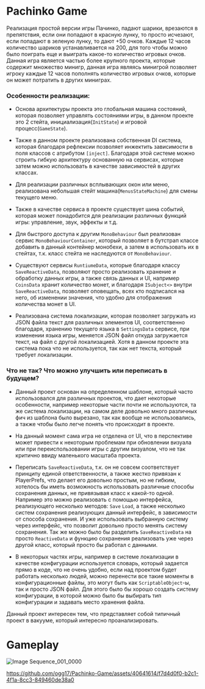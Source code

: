 
# Pachinko Game

Реализация простой версии игры Пачинко, падают шарики, врезаются в препятствия, если они попадают в красную лунку, то просто исчезают, если попадают в зеленую лунку, то дают +50 очков. Каждые 12 часов количество шариков устанавливается на 200, для того чтобы можно было поиграть еще и выиграть какое-то количество игровых очков.
Данная игра является частью более крупного проекта, которые содержит множество минигр, данная игра являясь минигрой позволяет игроку каждые 12 часов пополнять количество игровых очков, которые он может потратить в других миниграх.
### Особенности реализации:
* Основа архитектуры проекта это глобальная машина состояний, которая позволяет управлять состояниями игры, в данном проекте это 2 стейта, инициализация(`InitState`) и игровой процесс(`GameState`).

* Также в данном проекте реализована собственная DI система, которая благодаря рефлексии позволяет инжектить зависимости в поля классов с атрибутом `[inject]`. Благодаря этой системе можно строить гибкую архитектуру основанную на сервисах, которые затем можно использовать в качестве зависимостей в других классах.

* Для реализации различных всплывающих окон или меню, реализована небольшая стейт машина(`MenusStateMachine`) для смены текущего меню. 

* Также в качестве сервиса в проекте существует шина событий, которая может понадобится для реализации различных функций игры: управление, звук, эффекты и т.д.

* Для быстрого доступа к другим `MonoBehaviour` был реализован сервис `MonoBehaviourContainer`, который позволяет в бутстрап классе добавить в данный контейнер монобехи, а затем в использовать их в стейтах, т.к. класс стейта не наследуются от `MonoBehaviour`.

* Существуют сервисы `RuntiumeData`, которые благодаря классу `SaveReactiveData`, позволяют просто реализовать хранение и обработку данных игры, а также связь данных и UI, например `CoinsData` хранит количество монет, и благодаря `ISubject<>` внутри `SaveReactiveData`, позволяет оповещать, всех кто подписался на него, об изменении значения, что удобно для отображения количества монет в UI.

* Реализована система локализации, которая позволяет загружать из JSON файла текст для различных элементов UI, соответственно благодаря, хранению текущего языка в `SettingsData` сервисе, при изменении языка игры, меняется JSON файл откуда загружается текст, на файл с другой локализацией. Хотя в данном проекте эта система пока что не используется, так как нет текста, который требует локализации.

### Что не так? Что можно улучшить или переписать в будущем?
* Данный проект основан на определенном шаблоне, который часто использовался для различных проектов, что дает некоторые особенности, например некоторые части почти не используются, та же система локализации, на самом деле довольно много различных фич из шаблона было вырезано, так как вообще не использовались, а также чтобы было легче понять что происходит в проекте.

* На данный момент сама игра не отделена от UI, что в перспективе может привести к некоторым проблемам при обновлении визуала или при переиспользовании игры с другим визуалом, что не так критично ввиду маленького масштаба проекта.

* Переписать `SaveReactiveData`, т.к. он не совсем соответствует принципу единой ответственности, а также жестко привязан к PlayerPrefs, что делает его довольно простым, но не гибким, хотелось бы иметь возможность использовать различные способы сохранения данных, не привязывая класс к какой-то одной. Например это можно реализовать с помощью интерфейса, реализующего несколько методов: `Save` `Load`, а также несколько систем сохранения реализующих данный интерфейс, в зависимости от способа сохранения. И уже использовать выбранную систему через интерфейс, что позволит довольно просто менять систему сохранения. Так же можно было бы разделить `SaveReactiveData` на просто `ReactiveData` и функцию сохранения реализовать уже через другой класс, который просто бы работал с данными.

* В некоторых частях игры, например в системе локализации в качестве конфигурации используется словарь, который задается прямо в коде, что не очень удобно, если над проектом будет работать несколько людей, можно перенести все такие моменты в конфигурационные файлы, это могут быть как `ScriptableObject`-ы, так и просто JSON файл. Для этого было бы хорошо создать систему конфигурации, в которой можно было бы выбирать тип конфигурации и задавать место хранения файла.

Данный проект интересен тем, что представляет собой типичный проект в вакууме, который интересно проанализировать.

Gameplay
======

![Image Sequence_001_0000](https://github.com/ogg17/Pachinko-Game/assets/40641614/d6604c0c-42d9-47fa-8b8a-152ae6f2b8a8)


https://github.com/ogg17/Pachinko-Game/assets/40641614/f7d4d0f0-b2c1-4f1a-8cc3-849460de38a0


